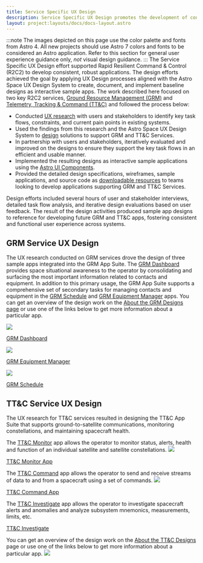 ```yaml
---
title: Service Specific UX Design
description: Service Specific UX Design promotes the development of consistent, robust applications to support Enterprise Ground Services (R2C2) by applying UX design process and the Astro Space UX Design System.
layout: project:layouts/docs/docs-layout.astro
---
```


:::note
The images depicted on this page use the color palette and fonts from Astro 4. All new projects should use Astro 7 colors and fonts to be considered an Astro application. Refer to this section for general user experience guidance only, _not_ visual design guidance.
:::
The Service Specific UX Design effort supported Rapid Resilient Command & Control (R2C2) to develop consistent, robust applications. The design efforts achieved the goal by applying UX Design processes aligned with the Astro Space UX Design System to create, document, and implement baseline designs as interactive sample apps. The work described here focused on two key R2C2 services, [Ground Resource Management (GRM)][grm-designs] and [Telemetry, Tracking & Command (TT&C)][ttc-designs] and followed the process below:

- Conducted [UX research](/design-process/research) with users and stakeholders to identify key task flows, constraints, and current pain points in existing systems.
- Used the findings from this research and the Astro Space UX Design System to [design](/design-process/ui-design) solutions to support GRM and TT&C Services.
- In partnership with users and stakeholders, iteratively evaluated and improved on the designs to ensure they support the key task flows in an efficient and usable manner.
- Implemented the resulting designs as interactive sample applications using the [Astro UI Components](/components/readme).
- Provided the detailed design specifications, wireframes, sample applications, and source code as [downloadable resources](/downloads) to teams looking to develop applications supporting GRM and TT&C Services.

Design efforts included several hours of user and stakeholder interviews, detailed task flow analysis, and iterative design evaluations based on user feedback. The result of the design activities produced sample app designs to reference for developing future GRM and TT&C apps, fostering consistent and functional user experience across systems. 


## GRM Service UX Design

The UX research conducted on GRM services drove the design of three sample apps integrated into the GRM App Suite. The [GRM Dashboard][grm-dashboard] provides space situational awareness to the operator by consolidating and surfacing the most important information related to contacts and equipment. In addition to this primary usage, the GRM App Suite supports a comprehensive set of secondary tasks for managing contacts and equipment in the [GRM Schedule][grm-schedule] and [GRM Equipment Manager][grm-equipment] apps. You can get an overview of the design work on the [About the GRM Designs page][grm-designs] or use one of the links below to get more information about a particular app.

![](/img/case-studies/grm/grm-dashboard.webp)

[GRM Dashboard][grm-dashboard]

![](/img/case-studies/grm/grm-equipment-manager.webp)

[GRM Equipment Manager][grm-equipment]

![](/img/case-studies/grm/grm-schedule.webp)

[GRM Schedule][grm-schedule]

## TT&C Service UX Design

The UX research for TT&C services resulted in designing the TT&C App Suite that supports ground-to-satellite communications, monitoring constellations, and maintaining spacecraft health. 

The [TT&C Monitor][ttc-monitor] app allows the operator to monitor status, alerts, health and function of an individual satellite and satellite constellations.
![](/img/service-specific-ux-design/ttc/ttc-monitor-app.webp)

[TT&C Monitor App][ttc-monitor]


The [TT&C Command][ttc-command] app allows the operator to send and receive streams of data to and from a spacecraft using a set of commands.
![](/img/service-specific-ux-design/ttc/ttc-command-app.webp)

[TT&C Command App][ttc-command]


The [TT&C Investigate][ttc-investigate] app allows the operator to investigate spacecraft alerts and anomalies and analyze subsystem mnemonics, measurements, limits, etc. 

[TT&C Investigate][ttc-investigate]

You can get an overview of the design work on the [About the TT&C Designs][ttc-designs] page or use one of the links below to get more information about a particular app.
![](/img/service-specific-ux-design/ttc/ttc-investigate-app.webp)


[grm-designs]: /grm-service-ux-design/about-the-grm-designs
[grm-dashboard]: /grm-service-ux-design/grm-dashboard
[grm-equipment]: /grm-service-ux-design/grm-equipment-manager
[grm-schedule]: /grm-service-ux-design/grm-schedule
[ttc-designs]: /ttc-service-ux-design/about-the-ttc-designs
[ttc-monitor]: /ttc-service-ux-design/ttc-monitor
[ttc-command]: /ttc-service-ux-design/ttc-command
[ttc-investigate]: /ttc-service-ux-design/ttc-investigate
